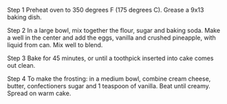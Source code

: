 Step 1
Preheat oven to 350 degrees F (175 degrees C). Grease a 9x13 baking dish.

Step 2
In a large bowl, mix together the flour, sugar and baking soda. Make a well in the center and add the eggs, vanilla and crushed pineapple, with liquid from can. Mix well to blend.

Step 3
Bake for 45 minutes, or until a toothpick inserted into cake comes out clean.

Step 4
To make the frosting: in a medium bowl, combine cream cheese, butter, confectioners sugar and 1 teaspoon of vanilla. Beat until creamy. Spread on warm cake.